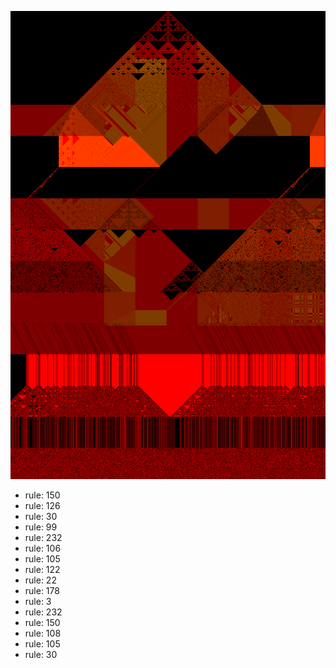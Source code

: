 ![photo](./output.png) 
 * rule: 150
* rule: 126
* rule: 30
* rule: 99
* rule: 232
* rule: 106
* rule: 105
* rule: 122
* rule: 22
* rule: 178
* rule: 3
* rule: 232
* rule: 150
* rule: 108
* rule: 105
* rule: 30
